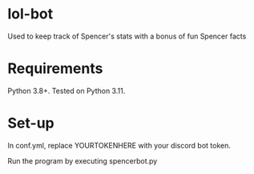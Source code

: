 # lol-bot
Used to keep track of Spencer's stats with a bonus of fun Spencer facts

# Requirements
Python 3.8+. Tested on Python 3.11.

# Set-up
In conf.yml, replace YOURTOKENHERE with your discord bot token.

Run the program by executing spencerbot.py
